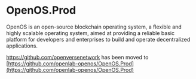# OpenOS.Prod
OpenOS is an open-source blockchain operating system, a flexible and highly scalable operating system, aimed at providing a reliable basic platform for developers and enterprises to build and operate decentralized applications. 


https://github.com/openversenetwork
has been moved to 
[https://github.com/openlab-openos/OpenOS.Prod](https://github.com/openlab-openos/OpenOS.Prod)
